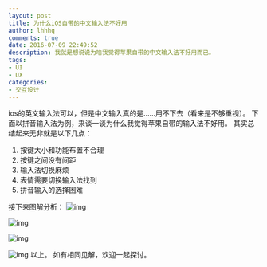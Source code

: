 ```yaml
---
layout: post
title: 为什么iOS自带的中文输入法不好用
author: lhhhq
comments: true
date: 2016-07-09 22:49:52
description: 我就是想说说为啥我觉得苹果自带的中文输入法不好用而已。
tags:
- UI
- UX
categories:
- 交互设计
---
```


ios的英文输入法可以，但是中文输入真的是……用不下去（看来是不够重视）。
下面以拼音输入法为例，来谈一谈为什么我觉得苹果自带的输入法不好用。
其实总结起来无非就是以下几点：

1. 按键大小和功能布置不合理
2. 按键之间没有间距
3. 输入法切换麻烦
4. 表情需要切换输入法找到
5. 拼音输入的选择困难

接下来图解分析：
![img](http://ce.sysu.edu.cn/hope/UploadFiles/image/jpg/201607/20160709224356445.jpg)

![img](http://ce.sysu.edu.cn/hope/UploadFiles/image/jpg/201607/20160709224357256.jpg)

![img](http://ce.sysu.edu.cn/hope/UploadFiles/image/jpg/201607/20160709224358239.jpg)

![img](http://ce.sysu.edu.cn/hope/UploadFiles/image/jpg/201607/20160709224359471.jpg)
以上。
如有相同见解，欢迎一起探讨。